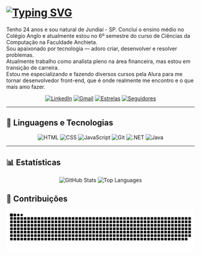 # <a href="https://git.io/typing-svg"><img src="https://readme-typing-svg.demolab.com?font=Fira+Code&weight=200&size=16&pause=1000&width=435&lines=Matheus+Ara%C3%BAjo+%7C+Desenvolvedor+Java+em+Forma%C3%A7%C3%A3o" alt="Typing SVG" /></a>

Tenho 24 anos e sou natural de Jundiaí - SP. Concluí o ensino médio no Colégio Anglo e atualmente estou no 6º semestre do curso de Ciências da Computação na Faculdade Anchieta.  
Sou apaixonado por tecnologia — adoro criar, desenvolver e resolver problemas.  
Atualmente trabalho como analista pleno na área financeira, mas estou em transição de carreira.  
Estou me especializando e fazendo diversos cursos pela Alura para me tornar desenvolvedor front-end, que é onde realmente me encontro e o que mais amo fazer.

<div align="center">

[![LinkedIn](https://custom-icon-badges.demolab.com/badge/LinkedIn-0077B5?style=for-the-badge&logo=linkedin&logoColor=white)](https://www.linkedin.com/in/matheus-araújo-b8b092227/)
[![Gmail](https://img.shields.io/badge/-Gmail-%23333?style=for-the-badge&logo=gmail&logoColor=white)](mailto:matheusaraujov99@gmail.com)
[![Estrelas](https://custom-icon-badges.demolab.com/github/stars/Matheusaraujov99?color=55960c&style=for-the-badge&labelColor=488207&logo=star&label=estrelas)](https://github.com/Matheusaraujov99?tab=repositories&sort=stargazers)
[![Seguidores](https://custom-icon-badges.demolab.com/github/followers/Matheusaraujov99?color=236ad3&labelColor=1155ba&style=for-the-badge&logo=github&label=Seguidores&logoColor=white)](https://github.com/Matheusaraujov99?tab=followers)

</div>

---

## 🚀 Linguagens e Tecnologias

<div align="center">

<img src="https://cdn.jsdelivr.net/gh/devicons/devicon@latest/icons/html5/html5-original.svg" title="HTML" alt="HTML" width="40" />
<img src="https://cdn.jsdelivr.net/gh/devicons/devicon@latest/icons/css3/css3-original.svg" title="CSS" alt="CSS" width="40" />
<img src="https://cdn.jsdelivr.net/gh/devicons/devicon@latest/icons/javascript/javascript-original.svg" title="JavaScript" alt="JavaScript" width="40" />
<img src="https://cdn.jsdelivr.net/gh/devicons/devicon@latest/icons/git/git-original.svg" title="Git" alt="Git" width="40" />
<img src="https://cdn.jsdelivr.net/gh/devicons/devicon@latest/icons/dot-net/dot-net-original-wordmark.svg" title=".NET" alt=".NET" width="40" />
<img src="https://cdn.jsdelivr.net/gh/devicons/devicon@latest/icons/java/java-original.svg" title="Java" alt="Java" width="40" />

</div>

---

## 📊 Estatísticas

<div align="center">

<img height="160em" src="https://github-readme-stats.vercel.app/api?username=matheusaraujov99&show_icons=true&theme=tokyonight&include_all_commits=true&locale=pt-br&cache_seconds=3600" alt="GitHub Stats"/>

<img height="160em" src="https://github-readme-stats.vercel.app/api/top-langs/?username=matheusaraujov99&layout=compact&theme=tokyonight&langs_count=8&custom_title=Tecnologias&cache_seconds=3600" alt="Top Languages"/>


</div>


## 🐍 Contribuições

<div align="center">

<picture>
  <source media="(prefers-color-scheme: dark)" srcset="https://raw.githubusercontent.com/platane/snk/output/github-contribution-grid-snake-dark.svg" />
  <source media="(prefers-color-scheme: light)" srcset="https://raw.githubusercontent.com/platane/snk/output/github-contribution-grid-snake.svg" />
  <img alt="github contribution grid snake animation" src="https://raw.githubusercontent.com/platane/snk/output/github-contribution-grid-snake.svg" />
</picture>

</div>
